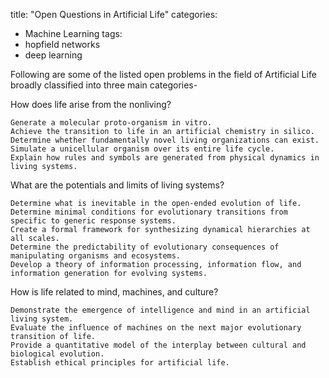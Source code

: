 title: "Open Questions in Artificial Life"
categories:
  - Machine Learning
tags:
  - hopfield networks
  - deep learning

Following are some of the listed open problems in the field of Artificial Life broadly classified into three main categories-

How does life arise from the nonliving?

    Generate a molecular proto-organism in vitro.
    Achieve the transition to life in an artificial chemistry in silico.
    Determine whether fundamentally novel living organizations can exist.
    Simulate a unicellular organism over its entire life cycle.
    Explain how rules and symbols are generated from physical dynamics in living systems.

What are the potentials and limits of living systems?

    Determine what is inevitable in the open-ended evolution of life.
    Determine minimal conditions for evolutionary transitions from specific to generic response systems.
    Create a formal framework for synthesizing dynamical hierarchies at all scales.
    Determine the predictability of evolutionary consequences of manipulating organisms and ecosystems.
    Develop a theory of information processing, information flow, and information generation for evolving systems.

How is life related to mind, machines, and culture?

    Demonstrate the emergence of intelligence and mind in an artificial living system.
    Evaluate the influence of machines on the next major evolutionary transition of life.
    Provide a quantitative model of the interplay between cultural and biological evolution.
    Establish ethical principles for artificial life.

